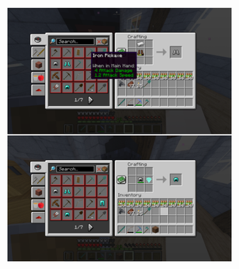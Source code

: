 ![alt text](https://github.com/MaestroDelFuego/Tool-Upgrade/blob/main/2024-08-09_21.19.15.png?raw=true)
![alt text](https://github.com/MaestroDelFuego/Tool-Upgrade/blob/main/2024-08-09_21.24.25.png?raw=true)
